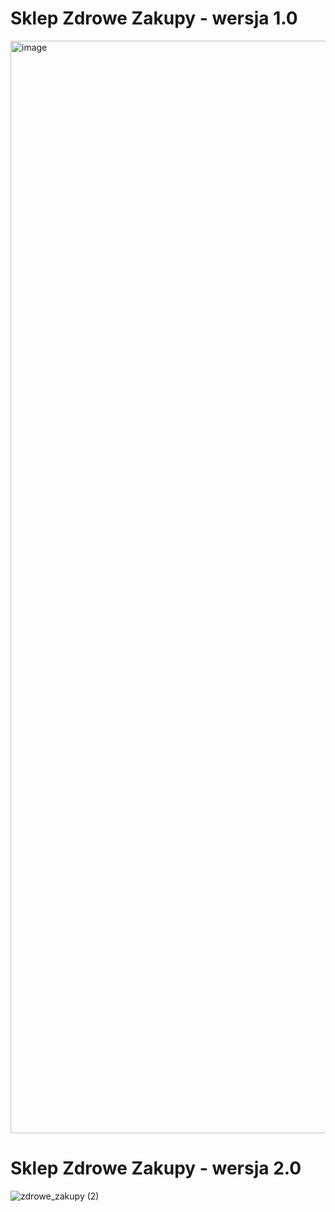 # Sklep Zdrowe Zakupy - wersja 1.0
<img width="1938" height="1748" alt="image" src="https://github.com/user-attachments/assets/de7aa87b-5216-4508-a568-9d6a66a3f9cb" />

# Sklep Zdrowe Zakupy - wersja 2.0
![zdrowe_zakupy (2)](https://github.com/user-attachments/assets/b5731456-b02d-4529-a6ad-05efb2531a54)
